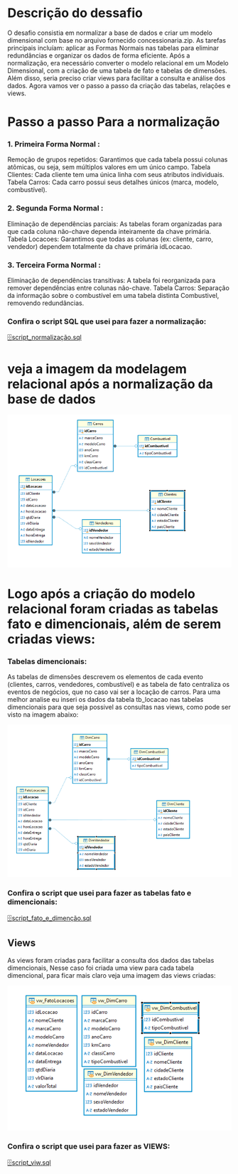 # Descrição do dessafio
O desafio consistia em normalizar a base de dados e criar um modelo dimensional com base no arquivo fornecido concessionaria.zip. As tarefas principais incluíam: aplicar as Formas Normais nas tabelas para eliminar redundâncias e organizar os dados de forma eficiente. Após a normalização, era necessário converter o modelo relacional em um Modelo Dimensional, com a criação de uma tabela de fato e tabelas de dimensões. Além disso, seria preciso criar views para facilitar a consulta e análise dos dados. Agora vamos ver o passo a passo da criação das tabelas, relações e views.

# Passo a passo Para a normalização

### 1. Primeira Forma Normal :
Remoção de grupos repetidos: Garantimos que cada tabela possui colunas atômicas, ou seja, sem múltiplos valores em um único campo.
Tabela Clientes: Cada cliente tem uma única linha com seus atributos individuais.
Tabela Carros: Cada carro possui seus detalhes únicos (marca, modelo, combustível).
### 2. Segunda Forma Normal :
Eliminação de dependências parciais: As tabelas foram organizadas para que cada coluna não-chave dependa inteiramente da chave primária.
Tabela Locacoes: Garantimos que todas as colunas (ex: cliente, carro, vendedor) dependem totalmente da chave primária idLocacao.
### 3. Terceira Forma Normal :
Eliminação de dependências transitivas: A tabela foi reorganizada para remover dependências entre colunas não-chave.
Tabela Carros: Separação da informação sobre o combustível em uma tabela distinta Combustivel, removendo redundâncias.

### Confira o script SQL que usei para fazer a normalização:

[🗄️script_normalização.sql](../desafio/script_normalizacoes.sql)

# veja a imagem da modelagem relacional após a normalização da base de dados

![imagem da tabela relacional](../evidencias/TABELA_RELACIONAL.png)


# Logo após a criação do modelo relacional foram criadas as tabelas fato e dimencionais, além de serem criadas views:

### Tabelas dimencionais:
As tabelas de dimensões descrevem os elementos de cada evento (clientes, carros, vendedores, combustível) e as tabela de fato centraliza os eventos de negócios, que no caso vai ser a locação de carros. Para uma melhor analise eu inseri os dados da tabela tb_locacao nas tabelas dimencionais para que seja possivel as consultas nas views, como pode ser visto na imagem abaixo:

![tabelas dimencionais](../evidencias/TABELA_DIMENCIONAL.png)

### Confira o script que usei para fazer as tabelas fato e dimencionais:

[🗄️script_fato_e_dimenção.sql](../desafio/script_Dimencoes_fato.sql)

## Views
As views foram criadas para facilitar a consulta dos dados das tabelas dimencionais,
Nesse caso foi criada uma view para cada tabela dimencional, para ficar mais claro veja uma imagem das views criadas:

![view](../evidencias/views.png)

### Confira o script que usei para fazer as VIEWS:

[🗄️script_viw.sql](../desafio/script_Views.sql)




